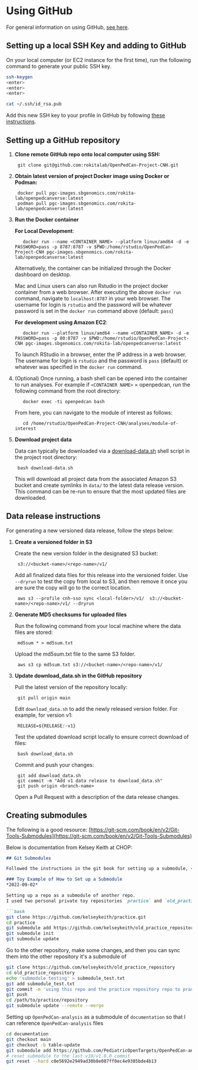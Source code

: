 # Using GitHub

For general information on using GitHub, [see here](https://git-scm.com/doc).

## Setting up a local SSH Key and adding to GitHub

On your local computer (or EC2 instance for the first time), run the following command to generate your public SSH key.

```bash
ssh-keygen
<enter>
<enter>
<enter>

cat ~/.ssh/id_rsa.pub
```

Add this new SSH key to your profile in GitHub by following [these instructions](https://docs.github.com/en/authentication/connecting-to-github-with-ssh/adding-a-new-ssh-key-to-your-github-account).


## Setting up a GitHub repository

1. **Clone remote GitHub repo onto local computer using SSH:**
    
        git clone git@github.com:rokitalab/OpenPedCan-Project-CNH.git

2. **Obtain latest version of project Docker image using Docker or Podman:**

        docker pull pgc-images.sbgenomics.com/rokita-lab/openpedcanverse:latest
        podman pull pgc-images.sbgenomics.com/rokita-lab/openpedcanverse:latest

3. **Run the Docker container**
    
    **For Local Development**:
        
          docker run --name <CONTAINER_NAME> --platform linux/amd64 -d -e PASSWORD=pass -p 8787:8787 -v $PWD:/home/rstudio/OpenPedCan-Project-CNH pgc-images.sbgenomics.com/rokita-lab/openpedcanverse:latest

      Alternatively, the container can be initialized through the Docker dashboard on desktop.
        
      Mac and Linux users can also run Rstudio in the project docker container from a web browser. After executing the above `docker run` command, navigate to `localhost:8787` in your web browser. The username for login is `rstudio` and the password will be whatever password is set in the `docker run` command above (default: `pass`)
        
    **For development using Amazon EC2**:
          
          docker run --platform linux/amd64 --name <CONTAINER_NAME> -d -e PASSWORD=pass -p 80:8787 -v $PWD:/home/rstudio/OpenPedCan-Project-CNH pgc-images.sbgenomics.com/rokita-lab/openpedcanverse:latest

      To launch RStudio in a browser, enter the IP address in a web browser. The username for login is `rstudio` and the password is `pass` (default) or whatever was specified in the `docker run` command.  

4. (Optional) Once running, a bash shell can be opened into the container to run analyses. For example if `<CONTAINER NAME>` = openpedcan, run the following command from the root directory: 
        
          docker exec -ti openpedcan bash
        
      From here, you can navigate to the module of interest as follows: 
        
          cd /home/rstudio/OpenPedCan-Project-CNH/analyses/module-of-interest
        
5. **Download project data**
    
    Data can typically be downloaded via a [download-data.sh](http://download-data.sh) shell script in the project root directory: 
    
        bash download-data.sh
    
    This will download all project data from the associated Amazon S3 bucket and create symlinks in `data/` to the latest data release version. This command can be re-run to ensure that the most updated files are downloaded. 
    

## Data release instructions

For generating a new versioned data release, follow the steps below:

1. **Create a versioned folder in S3**

    Create the new version folder in the designated S3 bucket:

        s3://<bucket-name>/<repo-name>/v1/

    Add all finalized data files for this release into the versioned folder.
    Use `--dryrun` to test the copy from local to S3, and then remove it once you are sure the copy will go to the correct location.
    
        aws s3 --profile cnh-sso sync <local-folder>/v1/  s3://<bucket-name>/<repo-name>/v1/ --dryrun

2. **Generate MD5 checksums for uploaded files**

    Run the following command from your local machine where the data files are stored:

        md5sum * > md5sum.txt

    Upload the md5sum.txt file to the same S3 folder.

        aws s3 cp md5sum.txt s3://<bucket-name>/<repo-name>/v1/

4. **Update download_data.sh in the GitHub repository**

    Pull the latest version of the repository locally:

        git pull origin main
    
    Edit `download_data.sh` to add the newly released version folder. For example, for version v1:
    
        RELEASE=${RELEASE:-v1}

    Test the updated download script locally to ensure correct download of files:

        bash download_data.sh

    Commit and push your changes:

        git add download_data.sh
        git commit -m "Add v1 data release to download_data.sh"
        git push origin <branch-name>

    Open a Pull Request with a description of the data release changes.

## Creating submodules

The following is a good resource: [https://git-scm.com/book/en/v2/Git-Tools-Submodules](https://git-scm.com/book/en/v2/Git-Tools-Submodules)

Below is documentation from Kelsey Keith at CHOP:

```markdown
## Git Submodules

Followed the instructions in the git book for setting up a submodule, <https://git-scm.com/book/en/v2/Git-Tools-Submodules>

### Toy Example of How to Set up a Submodule
*2022-09-02*

Setting up a repo as a submodule of another repo. 
I used two personal private toy repositories `practice` and `old_practice_repository`

```bash
git clone https://github.com/kelseykeith/practice.git
cd practice
git submodule add https://github.com/kelseykeith/old_practice_repository
git submodule init
git submodule update
```

Go to the other repository, make some changes, and then you can sync them into the other repository it's a submodule of

```bash
git clone https://github.com/kelseykeith/old_practice_repository
cd old_practice_repository
echo 'submodule testing' > submodule_test.txt
git add submodule_test.txt 
git commit -m 'using this repo and the practice repository repo to practice adding a git submodule'
git push
cd /path/to/practice/repository
git submodule update --remote --merge
```
Setting up `OpenPedCan-analysis` as a submodule of `documentation` so that I can reference `OpenPedCan-analysis` files

```bash
cd documentation
git checkout main
git checkout -b table-update
git submodule add https://github.com/PediatricOpenTargets/OpenPedCan-analysis.git
# reset submodule to the last v10/v1.0.0 commit
git reset --hard c0e5692e2949ad30b8e087ff0ec4e9385bde4b13
```
